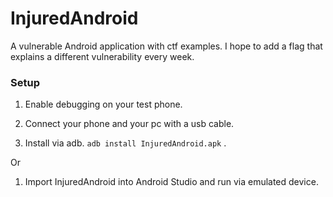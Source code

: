 # InjuredAndroid

A vulnerable Android application with ctf examples. I hope to add a flag that explains a different vulnerability every week.

### Setup

1. Enable debugging on your test phone.

2. Connect your phone and your pc with a usb cable.

3. Install via adb. `adb install InjuredAndroid.apk` .

Or

1. Import InjuredAndroid into Android Studio and run via emulated device. 

